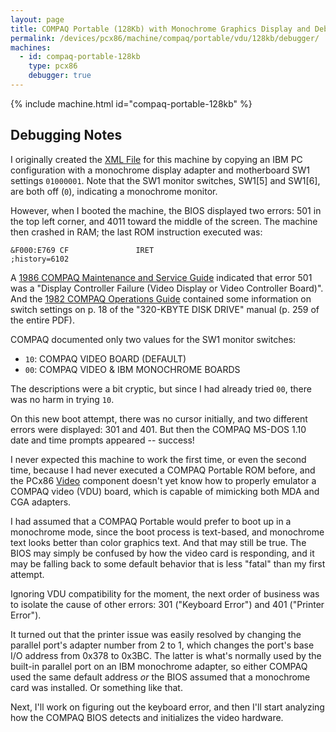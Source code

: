 ```yaml
---
layout: page
title: COMPAQ Portable (128Kb) with Monochrome Graphics Display and Debugger
permalink: /devices/pcx86/machine/compaq/portable/vdu/128kb/debugger/
machines:
  - id: compaq-portable-128kb
    type: pcx86
    debugger: true
---
```


{% include machine.html id="compaq-portable-128kb" %}

Debugging Notes
---------------

I originally created the [XML File](machine.xml) for this machine by copying an IBM PC configuration with
a monochrome display adapter and motherboard SW1 settings `01000001`.  Note that the SW1 monitor switches,
SW1[5] and SW1[6], are both off (`0`), indicating a monochrome monitor.

However, when I booted the machine, the BIOS displayed two errors: 501 in the top left corner, and 4011
toward the middle of the screen.  The machine then crashed in RAM; the last ROM instruction executed was:

    &F000:E769 CF               IRET                              ;history=6102

A [1986 COMPAQ Maintenance and Service Guide](http://www.minuszerodegrees.net/manuals/Compaq%20Portable_Plus_286%20-%20Maintenance%20and%20Service%20Guide.pdf)
indicated that error 501 was a "Display Controller Failure (Video Display or Video Controller Board)".
And the [1982 COMPAQ Operations Guide](/pubs/pc/software/dos/compaq/1.10) contained some information on switch
settings on p. 18 of the "320-KBYTE DISK DRIVE" manual (p. 259 of the entire PDF).

COMPAQ documented only two values for the SW1 monitor switches:

- `10`: COMPAQ VIDEO BOARD (DEFAULT)
- `00`: COMPAQ VIDEO & IBM MONOCHROME BOARDS

The descriptions were a bit cryptic, but since I had already tried `00`, there was no harm in trying `10`.

On this new boot attempt, there was no cursor initially, and two different errors were displayed: 301
and 401.  But then the COMPAQ MS-DOS 1.10 date and time prompts appeared -- success!

I never expected this machine to work the first time, or even the second time, because I had never executed
a COMPAQ Portable ROM before, and the PCx86 [Video](/modules/pcx86/lib/video.js) component doesn't yet know how
to properly emulator a COMPAQ video (VDU) board, which is capable of mimicking both MDA and CGA adapters.

I had assumed that a COMPAQ Portable would prefer to boot up in a monochrome mode, since the boot process is
text-based, and monochrome text looks better than color graphics text.  And that may still be true.  The BIOS
may simply be confused by how the video card is responding, and it may be falling back to some default behavior
that is less "fatal" than my first attempt.

Ignoring VDU compatibility for the moment, the next order of business was to isolate the cause of other errors:
301 ("Keyboard Error") and 401 ("Printer Error").

It turned out that the printer issue was easily resolved by changing the parallel port's adapter number from 2 to 1,
which changes the port's base I/O address from 0x378 to 0x3BC.  The latter is what's normally used by the built-in
parallel port on an IBM monochrome adapter, so either COMPAQ used the same default address *or* the BIOS assumed that
a monochrome card was installed.  Or something like that.

Next, I'll work on figuring out the keyboard error, and then I'll start analyzing how the COMPAQ BIOS detects and
initializes the video hardware.
